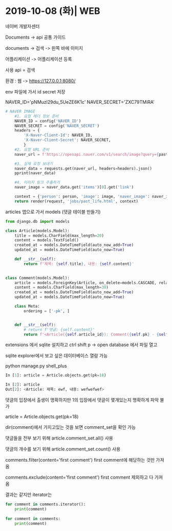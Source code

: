 # 2019-10-08 (화)| WEB



네이버 개발자센터

Documents -> api 공통 가이드

documents -> 검색 -> 왼쪽 바에 이미지



어플리케이션 -> 어플리케이션 등록

사용 api = 검색

환경 : 웹 -> https://127.0.0.1:8080/



env 파일에 가서 id secret 저장

NAVER_ID='pNMuzl29du_5UeZE6K1c'
NAVER_SECRET='ZXC79TMiRA'



```python
# NAVER IMAGE
    #1. 요청 헤더 정보 준비
    NAVER_ID = config('NAVER_ID')
    NAVER_SECRET = config('NAVER_SECRET')
    headers = {
        'X-Naver-Client-Id': NAVER_ID,
        'X-Naver-Client-Secret': NAVER_SECRET,
        }
    #2. 요청 URL 준비
    naver_url = f'https://openapi.naver.com/v1/search/image?query={past_job}&filter=medium&display=1'

    #3. 실제 요청 보내기
    naver_data = requests.get(naver_url, headers=headers).json()
    pprint(naver_data)

    #4. 이미지 링크 추출하기
    naver_image = naver_data.get('items')[0].get('link')

    context = {'person': person, 'image': image, 'naver_image': naver_image}
    return render(request, 'jobs/past_life.html', context)
```





articles 앱으로 가서  models (댓글 테이블 만들기)

```python
from django.db import models

class Article(models.Model):
    title = models.CharField(max_length=20)
    content = models.TextField()
    created_at = models.DateTimeField(auto_now_add=True)
    updated_at = models.DateTimeField(auto_now=True)

    def __str__(self):
        return f'제목: {self.title}, 내용: {self.content}'
    

class Comment(models.Model):
    article = models.ForeignKey(Article, on_delete=models.CASCADE, related_name='comments') #어떤 게시물을 참조할 수 있도록 만들어줌, 
    content = models.CharField(max_length=30)
    created_at = models.DateTimeField(auto_now_add=True)
    updated_at = models.DateTimeField(auto_now=True)

    class Meta:
        ordering = ['-pk', ]


    def __str__(self):
        # return f'댓글: {self.content}'
        return f'<Article({self.article_id}): Comment({self.pk} - {self.content})>'
```



extensions 에서 sqlite 설치하고 ctrl shift p  -> open database 에서 파일 열고 

sqlite explorer에서 보고 싶은 데이터베이스 열람 가능



python manage.py shell_plus

```python
In [1]: article = Article.objects.get(pk=18)

In [2]: article
Out[2]: <Article: 제목: ewf, 내용: wefwefwef>
```



댓글의 입장에서 출생이 명확하지만 1의 입장에서 댓글이 몇개있는지 명확하게 파악 불가

article = Article.objects.get(pk=18)

dir(comment)에서 가지고있는 것을 보면 comment_set을 확인 가능

댓글들을 전부 보기 위해 article.comment_set.all() 사용



댓글의 개수를 보기 위해 article.comment_set.count() 사용

comments.filter(content='first comment') 	first comment에 해당하는 것만 가져옴

comments.exclude(content='first comment')  first comment  제외하고 다 가져옴



결과는 같지만 iterator는 

```python
for comment in comments.iterator():
    print(comment)
        
for comment in comments:
    print(comment)
```




